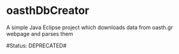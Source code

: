 oasthDbCreator
==============

A simple Java Eclipse project which downloads data from oasth.gr webpage and parses them

#Status: DEPRECATED#